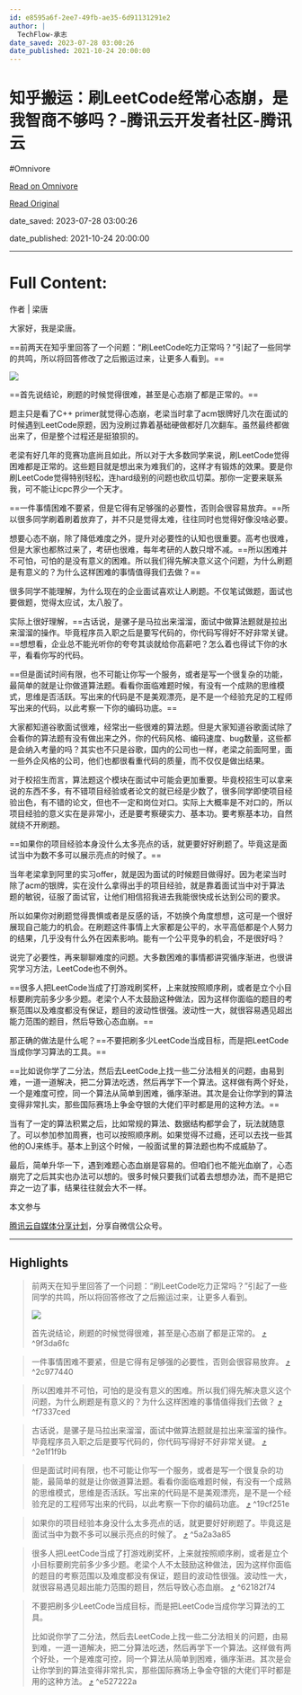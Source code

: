 ```yaml
---
id: e8595a6f-2ee7-49fb-ae35-6d91131291e2
author: |
  TechFlow-承志
date_saved: 2023-07-28 03:00:26
date_published: 2021-10-24 20:00:00
---
```


# 知乎搬运：刷LeetCode经常心态崩，是我智商不够吗？-腾讯云开发者社区-腾讯云
#Omnivore

[Read on Omnivore](https://omnivore.app/me/leet-code-1899b4c72cf)

[Read Original](https://cloud.tencent.com/developer/article/2084334)

date_saved: 2023-07-28 03:00:26

date_published: 2021-10-24 20:00:00

--- 

# Full Content: 

作者 | 梁唐

大家好，我是梁唐。

==前两天在知乎里回答了一个问题：“刷LeetCode吃力正常吗？”引起了一些同学的共鸣，所以将回答修改了之后搬运过来，让更多人看到。==

![](https://proxy-prod.omnivore-image-cache.app/0x0,sEILLkT85DZqi7F4s4bPx1PQWTBn5tnbBP7aLdnjg-xI/https://ask.qcloudimg.com/http-save/yehe-5819646/67484d716626b09d4f79b10cb193975c.jpeg)

==首先说结论，刷题的时候觉得很难，甚至是心态崩了都是正常的。==

题主只是看了C++ primer就觉得心态崩，老梁当时拿了acm银牌好几次在面试的时候遇到LeetCode原题，因为没刷过靠着基础硬做都好几次翻车。虽然最终都做出来了，但是整个过程还是挺狼狈的。

老梁有好几年的竞赛功底尚且如此，所以对于大多数同学来说，刷LeetCode觉得困难都是正常的。这些题目就是想出来为难我们的，这样才有锻炼的效果。要是你刷LeetCode觉得特别轻松，连hard级别的问题也砍瓜切菜。那你一定要来联系我，可不能让icpc界少一个天才。

==一件事情困难不要紧，但是它得有足够强的必要性，否则会很容易放弃。==所以很多同学刷着刷着放弃了，并不只是觉得太难，往往同时也觉得好像没啥必要。

想要心态不崩，除了降低难度之外，提升对必要性的认知也很重要。高考也很难，但是大家也都熬过来了，考研也很难，每年考研的人数只增不减。==所以困难并不可怕，可怕的是没有意义的困难。所以我们得先解决意义这个问题，为什么刷题是有意义的？为什么这样困难的事情值得我们去做？==

很多同学不能理解，为什么现在的企业面试喜欢让人刷题。不仅笔试做题，面试也要做题，觉得太应试，太八股了。

实际上很好理解，==古话说，是骡子是马拉出来溜溜，面试中做算法题就是拉出来溜溜的操作。毕竟程序员入职之后是要写代码的，你代码写得好不好非常关键。==想想看，企业总不能光听你的夸夸其谈就给你高薪吧？怎么着也得试下你的水平，看看你写的代码。

==但是面试时间有限，也不可能让你写一个服务，或者是写一个很复杂的功能，最简单的就是让你做道算法题。看看你面临难题时候，有没有一个成熟的思维模式，思维是否活跃。写出来的代码是不是美观漂亮，是不是一个经验充足的工程师写出来的代码，以此考察一下你的编码功底。==

大家都知道谷歌面试很难，经常出一些很难的算法题。但是大家知道谷歌面试除了会看你的算法题有没有做出来之外，你的代码风格、编码速度、bug数量，这些都是会纳入考量的吗？其实也不只是谷歌，国内的公司也一样，老梁之前面阿里，面一些外企风格的公司，他们也都很看重代码的质量，而不仅仅是做出结果。

对于校招生而言，算法题这个模块在面试中可能会更加重要。毕竟校招生可以拿来说的东西不多，有不错项目经验或者论文的就已经是少数了，很多同学即使项目经验出色，有不错的论文，但也不一定和岗位对口。实际上大概率是不对口的，所以项目经验的意义实在是非常小，还是要考察硬实力、基本功。要考察基本功，自然就绕不开刷题。

==如果你的项目经验本身没什么太多亮点的话，就更要好好刷题了。毕竟这是面试当中为数不多可以展示亮点的时候了。==

当年老梁拿到阿里的实习offer，就是因为面试的时候题目做得好。因为老梁当时除了acm的银牌，实在没什么拿得出手的项目经验，就是靠着面试当中对于算法题的敏锐，征服了面试官，让他们相信招我进去我能很快成长达到公司的要求。

所以如果你对刷题觉得畏惧或者是反感的话，不妨换个角度想想，这可是一个很好展现自己能力的机会。在刷题这件事情上大家都是公平的，水平高低都是个人努力的结果，几乎没有什么外在因素影响。能有一个公平竞争的机会，不是很好吗？

说完了必要性，再来聊聊难度的问题。大多数困难的事情都讲究循序渐进，也很讲究学习方法，LeetCode也不例外。

==很多人把LeetCode当成了打游戏刷奖杯，上来就按照顺序刷，或者是立个小目标要刷完前多少多少题。老梁个人不太鼓励这种做法，因为这样你面临的题目的考察范围以及难度都没有保证，题目的波动性很强。波动性一大，就很容易遇见超出能力范围的题目，然后导致心态血崩。==

那正确的做法是什么呢？==不要把刷多少LeetCode当成目标，而是把LeetCode当成你学习算法的工具。==

==比如说你学了二分法，然后去LeetCode上找一些二分法相关的问题，由易到难，一道一道解决，把二分算法吃透，然后再学下一个算法。这样做有两个好处，一个是难度可控，同一个算法从简单到困难，循序渐进。其次是会让你学到的算法变得非常扎实，那些国际赛场上争金夺银的大佬们平时都是用的这种方法。==

当有了一定的算法积累之后，比如常规的算法、数据结构都学会了，玩法就随意了。可以参加参加周赛，也可以按照顺序刷。如果觉得不过瘾，还可以去找一些其他的OJ来练手。基本上到这个时候，一般面试里的算法题也构不成威胁了。

最后，简单升华一下，遇到难题心态血崩是容易的。但咱们也不能光血崩了，心态崩完了之后其实也办法可以想的。很多时候只要我们试着去想想办法，而不是把它弃之一边了事，结果往往就会大不一样。

本文参与

[腾讯云自媒体分享计划](https://cloud.tencent.com/developer/support-plan)，分享自微信公众号。

---

## Highlights

> 前两天在知乎里回答了一个问题：“刷LeetCode吃力正常吗？”引起了一些同学的共鸣，所以将回答修改了之后搬运过来，让更多人看到。
> 
> ![](https://proxy-prod.omnivore-image-cache.app/0x0,sEILLkT85DZqi7F4s4bPx1PQWTBn5tnbBP7aLdnjg-xI/https://ask.qcloudimg.com/http-save/yehe-5819646/67484d716626b09d4f79b10cb193975c.jpeg)
> 
> 首先说结论，刷题的时候觉得很难，甚至是心态崩了都是正常的。 [⤴️](https://omnivore.app/me/leet-code-1899b4c72cf#9f3da6fc-e4ce-4ed6-8389-665f4b258921)  ^9f3da6fc

> 一件事情困难不要紧，但是它得有足够强的必要性，否则会很容易放弃。 [⤴️](https://omnivore.app/me/leet-code-1899b4c72cf#2c977440-0e44-4f71-8668-9aef2fc8f5b5)  ^2c977440

> 所以困难并不可怕，可怕的是没有意义的困难。所以我们得先解决意义这个问题，为什么刷题是有意义的？为什么这样困难的事情值得我们去做？ [⤴️](https://omnivore.app/me/leet-code-1899b4c72cf#f7337ced-eff8-4d96-93a3-c22844bbcad3)  ^f7337ced

> 古话说，是骡子是马拉出来溜溜，面试中做算法题就是拉出来溜溜的操作。毕竟程序员入职之后是要写代码的，你代码写得好不好非常关键。 [⤴️](https://omnivore.app/me/leet-code-1899b4c72cf#2e1f1f9b-f9f6-40b1-9308-2578cbbf4181)  ^2e1f1f9b

> 但是面试时间有限，也不可能让你写一个服务，或者是写一个很复杂的功能，最简单的就是让你做道算法题。看看你面临难题时候，有没有一个成熟的思维模式，思维是否活跃。写出来的代码是不是美观漂亮，是不是一个经验充足的工程师写出来的代码，以此考察一下你的编码功底。 [⤴️](https://omnivore.app/me/leet-code-1899b4c72cf#19cf251e-f4b5-4ce8-a744-a90948bb1aad)  ^19cf251e

> 如果你的项目经验本身没什么太多亮点的话，就更要好好刷题了。毕竟这是面试当中为数不多可以展示亮点的时候了。 [⤴️](https://omnivore.app/me/leet-code-1899b4c72cf#5a2a3a85-b091-4ed8-b6f5-e6128d0f4ccc)  ^5a2a3a85

> 很多人把LeetCode当成了打游戏刷奖杯，上来就按照顺序刷，或者是立个小目标要刷完前多少多少题。老梁个人不太鼓励这种做法，因为这样你面临的题目的考察范围以及难度都没有保证，题目的波动性很强。波动性一大，就很容易遇见超出能力范围的题目，然后导致心态血崩。 [⤴️](https://omnivore.app/me/leet-code-1899b4c72cf#62182f74-ce25-498a-8b48-8a654751acc2)  ^62182f74

> 不要把刷多少LeetCode当成目标，而是把LeetCode当成你学习算法的工具。
> 
> 比如说你学了二分法，然后去LeetCode上找一些二分法相关的问题，由易到难，一道一道解决，把二分算法吃透，然后再学下一个算法。这样做有两个好处，一个是难度可控，同一个算法从简单到困难，循序渐进。其次是会让你学到的算法变得非常扎实，那些国际赛场上争金夺银的大佬们平时都是用的这种方法。 [⤴️](https://omnivore.app/me/leet-code-1899b4c72cf#e527222a-be25-4276-8b18-e67bbf0a0433)  ^e527222a

